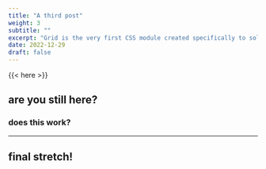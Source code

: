 ```yaml
---
title: "A third post"
weight: 3
subtitle: ""
excerpt: "Grid is the very first CSS module created specifically to solve the layout problems we’ve all been hacking our way around for as long as we’ve been making websites."
date: 2022-12-29
draft: false
---
```


{{< here >}}


## are you still here?

### does this work?

---

## final stretch!
